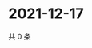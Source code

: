 # 2021-12-17

共 0 条

<!-- BEGIN WEIBO -->
<!-- 最后更新时间 Fri Dec 17 2021 22:13:59 GMT+0800 (China Standard Time) -->

<!-- END WEIBO -->

